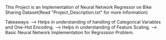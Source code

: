 This Project is an Implementation of Neural Network Regressor on Bike Sharing Dataset(Read "Project_Description.txt" for more Information)

Takeaways:
	--> Helps in understanding of handling of Categorical Variables and One-Hot Encoding.
	--> Helps in understanding of Feature Scaling.
	--> Basic Neural Network Implementation for Regrsssion Problem.